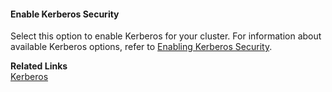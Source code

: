 

#### Enable Kerberos Security 

Select this option to enable Kerberos for your cluster. For information about available Kerberos options, refer to [Enabling Kerberos Security](security-kerberos.md). 


**Related Links**      
[Kerberos](security-kerberos.md)  